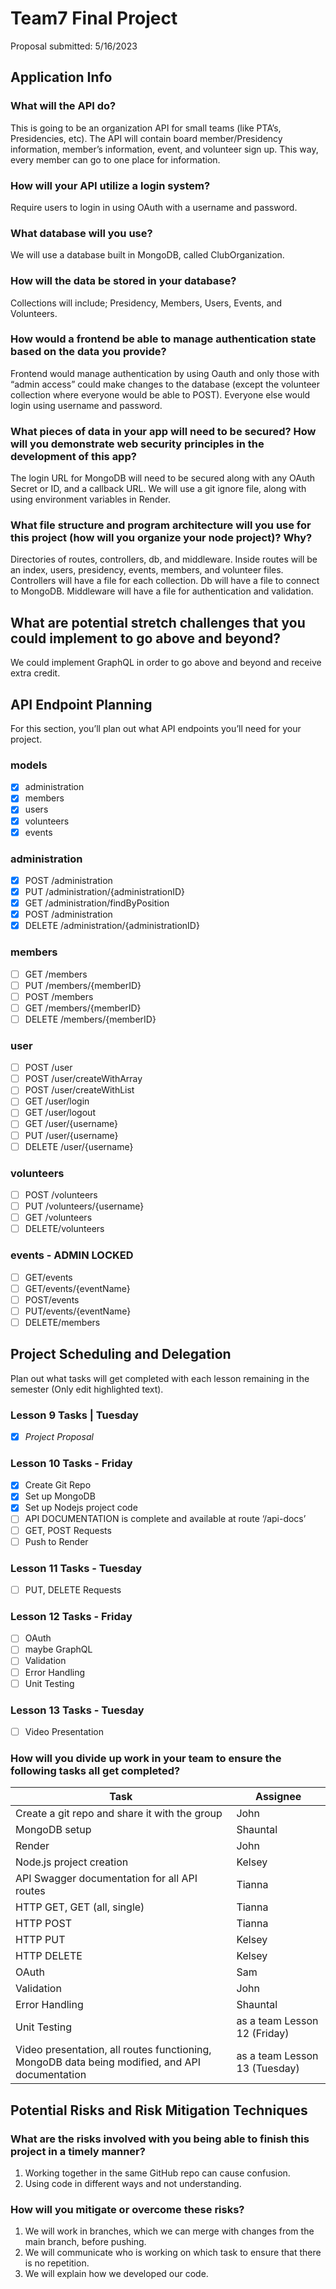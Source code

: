 # Team7 Final Project

Proposal submitted: 5/16/2023

## Application Info

### What will the API do?

This is going to be an organization API for small teams (like PTA’s, Presidencies, etc). The API will contain board member/Presidency information, member’s information, event, and volunteer sign up. This way, every member can go to one place for information.

### How will your API utilize a login system?

Require users to login in using OAuth with a username and password.

### What database will you use?

We will use a database built in MongoDB, called ClubOrganization.

### How will the data be stored in your database?

Collections will include; Presidency, Members, Users, Events, and Volunteers.

### How would a frontend be able to manage authentication state based on the data you provide?

Frontend would manage authentication by using Oauth and only those with “admin access” could make changes to the database (except the volunteer collection where everyone would be able to POST). Everyone else would login using username and password.

### What pieces of data in your app will need to be secured? How will you demonstrate web security principles in the development of this app?

The login URL for MongoDB will need to be secured along with any OAuth Secret or ID, and a callback URL. We will use a git ignore file, along with using environment variables in Render.

### What file structure and program architecture will you use for this project (how will you organize your node project)? Why?

Directories of routes, controllers, db, and middleware. Inside routes will be an index, users, presidency, events, members, and volunteer files. Controllers will have a file for each collection. Db will have a file to connect to MongoDB. Middleware will have a file for authentication and validation.

## What are potential stretch challenges that you could implement to go above and beyond?

We could implement GraphQL in order to go above and beyond and receive extra credit.

## API Endpoint Planning

For this section, you’ll plan out what API endpoints you’ll need for your project.

### models

* [x] administration
* [x] members
* [x] users
* [x] volunteers
* [x] events

### administration

* [x] POST /administration
* [x] PUT /administration/{administrationID}
* [x] GET /administration/findByPosition
* [x] POST /administration
* [x] DELETE /administration/{administrationID}

### members

* [ ] GET /members
* [ ] PUT /members/{memberID}
* [ ] POST /members
* [ ] GET /members/{memberID}
* [ ] DELETE /members/{memberID}

### user

* [ ] POST /user
* [ ] POST /user/createWithArray
* [ ] POST /user/createWithList
* [ ] GET /user/login
* [ ] GET /user/logout
* [ ] GET /user/{username}
* [ ] PUT /user/{username}
* [ ] DELETE /user/{username}

### volunteers

* [ ] POST /volunteers
* [ ] PUT /volunteers/{username}
* [ ] GET /volunteers
* [ ] DELETE/volunteers

### events - ADMIN LOCKED

* [ ] GET/events
* [ ] GET/events/{eventName}
* [ ] POST/events
* [ ] PUT/events/{eventName}
* [ ] DELETE/members

## Project Scheduling and Delegation

Plan out what tasks will get completed with each lesson remaining in the semester (Only edit highlighted text).

### Lesson 9 Tasks | Tuesday

* [x] _Project Proposal_

### Lesson 10 Tasks - Friday

* [x] Create Git Repo
* [x] Set up MongoDB
* [x] Set up Nodejs project code
* [ ] API DOCUMENTATION is complete and available at route ‘/api-docs’
* [ ] GET, POST Requests
* [ ] Push to Render

### Lesson 11 Tasks - Tuesday

* [ ] PUT, DELETE Requests

### Lesson 12 Tasks - Friday

* [ ] OAuth
* [ ] maybe GraphQL
* [ ] Validation
* [ ] Error Handling
* [ ] Unit Testing

### Lesson 13 Tasks - Tuesday

* [ ] Video Presentation

### How will you divide up work in your team to ensure the following tasks all get completed?

| Task | Assignee |
| ---  | ---      |
| Create a git repo and share it with the group | John
| MongoDB setup | Shauntal
| Render | John
| Node.js project creation | Kelsey
| API Swagger documentation for all API routes | Tianna
| HTTP GET, GET (all, single) | Tianna
| HTTP POST | Tianna
| HTTP PUT | Kelsey
| HTTP DELETE | Kelsey
| OAuth | Sam
| Validation | John
| Error Handling | Shauntal
| Unit Testing | as a team Lesson 12 (Friday)
| Video presentation, all routes functioning, MongoDB data being modified, and API documentation | as a team Lesson 13 (Tuesday)

## Potential Risks and Risk Mitigation Techniques

### What are the risks involved with you being able to finish this project in a timely manner?

1. Working together in the same GitHub repo can cause confusion.
1. Using code in different ways and not understanding.

### How will you mitigate or overcome these risks?

1. We will work in branches, which we can merge with changes from the main branch, before pushing.
1. We will communicate who is working on which task to ensure that there is no repetition.
1. We will explain how we developed our code.
